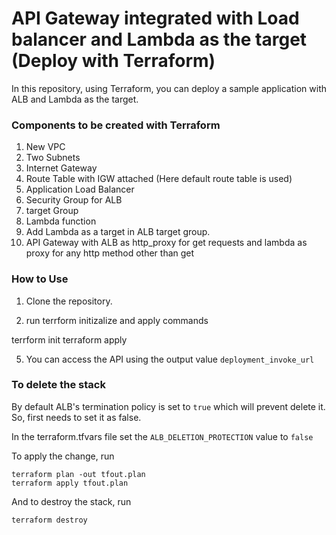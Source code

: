 # API Gateway integrated with Load balancer and Lambda as the target (Deploy with Terraform)


In this repository, using Terraform, you can deploy a sample application with ALB and Lambda as the target.

### Components to be created with Terraform

1. New VPC
2. Two Subnets
3. Internet Gateway
4. Route Table with IGW attached (Here default route table is used)
5. Application Load Balancer
6. Security Group for ALB
7. target Group
8. Lambda function
9. Add Lambda as a target in ALB target group.
10. API Gateway with ALB as http_proxy for get requests and lambda as proxy for any http method other than get

### How to Use

1. Clone the repository.

2. run terrform initizalize and apply commands

terrform init
terraform apply

5. You can access the API using the output value `deployment_invoke_url`

### To delete the stack

By default ALB's termination policy is set to `true` which will prevent delete it. So, first needs to set it as false.

In the terraform.tfvars file set the `ALB_DELETION_PROTECTION` value to `false`

To apply the change, run
```
terraform plan -out tfout.plan
terraform apply tfout.plan
```

And to destroy the stack, run
```
terraform destroy
```


